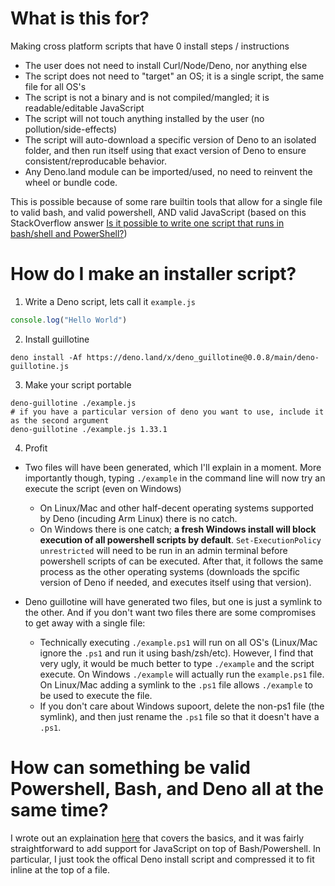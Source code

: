 # What is this for?

Making cross platform scripts that have 0 install steps / instructions
- The user does not need to install Curl/Node/Deno, nor anything else
- The script does not need to "target" an OS; it is a single script, the same file for all OS's
- The script is not a binary and is not compiled/mangled; it is readable/editable JavaScript
- The script will not touch anything installed by the user (no pollution/side-effects)
- The script will auto-download a specific version of Deno to an isolated folder, and then run itself using that exact version of Deno to ensure consistent/reproducable behavior.
- Any Deno.land module can be imported/used, no need to reinvent the wheel or bundle code.

This is possible because of some rare builtin tools that allow for a single file to valid bash, and valid powershell, AND valid JavaScript (based on this StackOverflow answer [Is it possible to write one script that runs in bash/shell and PowerShell?](https://stackoverflow.com/questions/39421131/is-it-possible-to-write-one-script-that-runs-in-bash-shell-and-powershell))

# How do I make an installer script?

1. Write a Deno script, lets call it `example.js`<br>
```js
console.log("Hello World")
```

2. Install guillotine<br>
```shell
deno install -Af https://deno.land/x/deno_guillotine@0.0.8/main/deno-guillotine.js
```

3. Make your script portable<br>
```shell
deno-guillotine ./example.js
# if you have a particular version of deno you want to use, include it as the second argument
deno-guillotine ./example.js 1.33.1
```

4. Profit<br>
- Two files will have been generated, which I'll explain in a moment. More importantly though, typing `./example` in the command line will now try an execute the script (even on Windows)
  - On Linux/Mac and other half-decent operating systems supported by Deno (incuding Arm Linux) there is no catch.
  - On Windows there is one catch; **a fresh Windows install will block execution of all powershell scripts by default**. `Set-ExecutionPolicy unrestricted` will need to be run in an admin terminal before powershell scripts of can be executed. After that, it follows the same process as the other operating systems (downloads the spcific version of Deno if needed, and executes itself using that version).

- Deno guillotine will have generated two files, but one is just a symlink to the other. And if you don't want two files there are some compromises to get away with a single file:
  - Technically executing `./example.ps1` will run on all OS's (Linux/Mac ignore the `.ps1` and run it using bash/zsh/etc). However, I find that very ugly, it would be much better to type `./example` and the script execute. On Windows `./example` will actually run the `example.ps1` file. On Linux/Mac adding a symlink to the `.ps1` file allows `./example` to be used to execute the file.
  - If you don't care about Windows supoort, delete the non-ps1 file (the symlink), and then just rename the `.ps1` file so that it doesn't have a `.ps1`.


# How can something be valid Powershell, Bash, and Deno all at the same time?

I wrote out an explaination [here](https://stackoverflow.com/questions/39421131/is-it-possible-to-write-one-script-that-runs-in-bash-shell-and-powershell/67292076#67292076) that covers the basics, and it was fairly straightforward to add support for JavaScript on top of Bash/Powershell. In particular, I just took the offical Deno install script and compressed it to fit inline at the top of a file.
